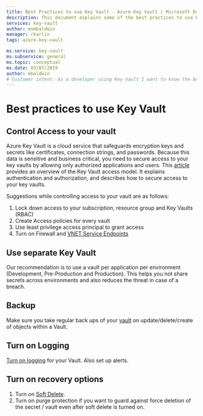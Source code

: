 ```yaml
---
title: Best Practices to use Key Vault - Azure Key Vault | Microsoft Docs
description: This document explains some of the best practices to use Key Vault
services: key-vault
author: msmbaldwin
manager: rkarlin
tags: azure-key-vault

ms.service: key-vault
ms.subservice: general
ms.topic: conceptual
ms.date: 03/07/2019
author: mbaldwin
# Customer intent: As a developer using Key Vault I want to know the best practices so I can implement them.
---
```

# Best practices to use Key Vault

## Control Access to your vault

Azure Key Vault is a cloud service that safeguards encryption keys and secrets like certificates, connection strings, and passwords. Because this data is sensitive and business critical, you need to secure access to your key vaults by allowing only authorized applications and users. This [article](key-vault-secure-your-key-vault.md) provides an overview of the Key Vault access model. It explains authentication and authorization, and describes how to secure access to your key vaults.

Suggestions while controlling access to your vault are as follows:
1. Lock down access to your subscription, resource group and Key Vaults (RBAC)
2. Create Access policies for every vault
3. Use least privilege access principal to grant access
4. Turn on Firewall and [VNET Service Endpoints](key-vault-overview-vnet-service-endpoints.md)

## Use separate Key Vault

Our recommendation is to use a vault per application per environment (Development, Pre-Production and Production). This helps you not share secrets across environments and also reduces the threat in case of a breach.

## Backup

Make sure you take regular back ups of your [vault](https://blogs.technet.microsoft.com/kv/2018/07/20/announcing-backup-and-restore-of-keys-secrets-and-certificates/) on update/delete/create of objects within a Vault.

## Turn on Logging

[Turn on logging](key-vault-logging.md) for your Vault. Also set up alerts.

## Turn on recovery options

1. Turn on [Soft Delete](key-vault-ovw-soft-delete.md).
2. Turn on purge protection if you want to guard against force deletion of the secret / vault even after soft delete is turned on.

